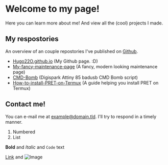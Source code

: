 # Welcome to my page! 
Here you can learn more about me! And view all the (cool) projects I made. 
## My respostories
An overview of an couple repostories I've published on [Github](https://github.com/Hugo22O).

- [Hugo22O.github.io](https://github.com/Hugo22O/Hugo22O.github.io) (My Github page. :D)
- [My-fancy-maintenance-page](https://github.com/Hugo22O/My-fancy-maintenance-page) (A fancy, modern looking maintenance page)
- [CMD-Bomb](https://github.com/Hugo22O/CMD-Bomb) (Digispark Attiny 85 badusb CMD Bomb script)
- [How-to-install-PRET-on-Termux](https://github.com/Hugo22O/How-to-install-PRET-on-Termux) (A guide helping you install PRET on Termux)


## Contact me! 
You can e-mail me at [example@domain.tld](#). I'll try to respond in a timely manner.




1. Numbered
2. List

**Bold** and _Italic_ and `Code` text

[Link](url) and ![Image](src)
